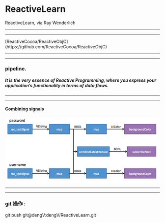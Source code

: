 # ReactiveLearn
ReactiveLearn, via Ray Wenderlich

<hr>


<hr>
[ReactiveCocoa/ReactiveObjC](https://github.com/ReactiveCocoa/ReactiveObjC)
<hr>


<hr>

###  pipeline.
##### It is the very essence of Reactive Programming, where you express your application’s functionality in terms of data flows.

<hr>


<hr>

#### Combining signals

<img src="Images/CombinePipeline.png">


<hr>


<hr>




### git 操作 :
git push git@dengV:dengV/ReactiveLearn.git
